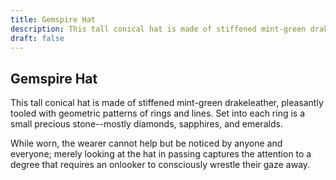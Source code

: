 ```yaml
---
title: Gemspire Hat
description: This tall conical hat is made of stiffened mint-green drakeleather, pleasantly tooled with geometric patterns of rings and lines. Set into each ring is a small precious stone--mostly diamonds, sapp...
draft: false
---
```


## Gemspire Hat

This tall conical hat is made of stiffened mint-green drakeleather, pleasantly tooled with geometric patterns of rings and lines. Set into each ring is a small precious stone--mostly diamonds, sapphires, and emeralds.

While worn, the wearer cannot help but be noticed by anyone and everyone; merely looking at the hat in passing captures the attention to a degree that requires an onlooker to consciously wrestle their gaze away.
